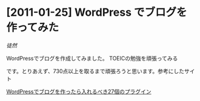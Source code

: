 # [2011-01-25] WordPress でブログを作ってみた
_徒然_

WordPressでブログを作成してみました。
TOEICの勉強を頑張ってみる

です。とりあえず、730点以上を取るまで頑張ろうと思います。参考にしたサイト

<a href="http://www.authority-site.com/2010/04/wordpress/27-wordpress-plugin.html" target="_blank">WordPressでブログを作ったら入れるべき27個のプラグイン</a>
